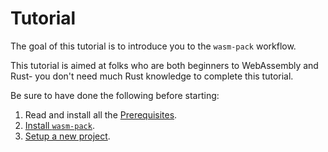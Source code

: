 # Tutorial

The goal of this tutorial is to introduce you to the `wasm-pack` workflow.

This tutorial is aimed at folks who are both beginners to WebAssembly and Rust- you don't need
much Rust knowledge to complete this tutorial.

Be sure to have done the following before starting:

1. Read and install all the [Prerequisites](/prerequisites/index.html).
2. [Install `wasm-pack`](/getting-started/installation.html).
3. [Setup a new project](/getting-started/project-setup/using-a-template.html).
